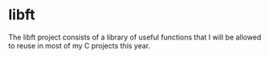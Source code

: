 # libft

The libft project consists of a library of useful functions that I will be allowed to reuse in most of my C projects this year.

